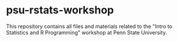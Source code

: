 # psu-rstats-workshop
This repository contains all files and materials related to the "Intro to Statistics and R Programming" workshop at Penn State University.
